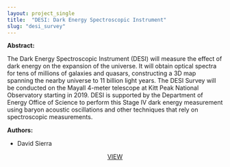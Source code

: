 ```yaml
---
layout: project_single
title:  "DESI: Dark Energy Spectroscopic Instrument"
slug: "desi_survey"
---
```

**Abstract:**

The Dark Energy Spectroscopic Instrument (DESI) will measure the effect of dark energy on the expansion of the universe. It will obtain optical spectra for tens of millions of galaxies and quasars, constructing a 3D map spanning the nearby universe to 11 billion light years.
The DESI Survey will be conducted on the Mayall 4-meter telescope at Kitt Peak National Observatory starting in 2019. DESI is supported by the Department of Energy Office of Science to perform this Stage IV dark energy measurement using baryon acoustic oscillations and other techniques that rely on spectroscopic measurements.

**Authors:**

* David Sierra

<center>
  <a href="https://www.desi.lbl.gov/">VIEW</a>
</center>
